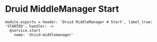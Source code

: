 
# Druid MiddleManager Start

    module.exports = header: 'Druid MiddleManager # Start', label_true: 'STARTED', handler: ->
      @service.start
        name: 'druid-middlemanager'
